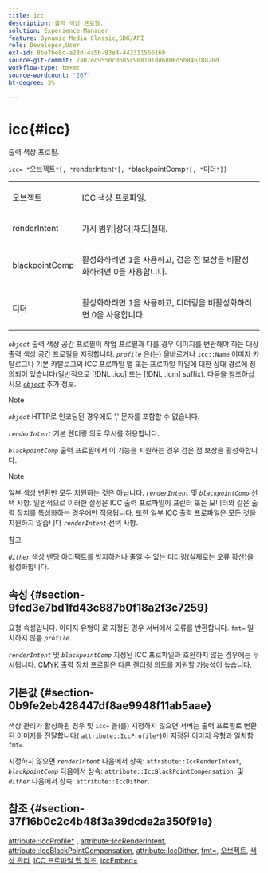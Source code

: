 ```yaml
---
title: icc
description: 출력 색상 프로필.
solution: Experience Manager
feature: Dynamic Media Classic,SDK/API
role: Developer,User
exl-id: 8be7be8c-a23d-4a5b-93e4-44231155616b
source-git-commit: 7a07ec9550c0685c908191dd6806d5b84678820d
workflow-type: tm+mt
source-wordcount: '267'
ht-degree: 3%

---
```


# icc{#icc}

출력 색상 프로필.

`icc= *`오브젝트`*[, *`renderIntent`*[, *`blackpointComp`*[, *`디더`*]]`

<table id="simpletable_AC20916999004CDCBBB9888B3A8FB0A7"> 
 <tr class="strow"> 
  <td class="stentry"> <p><span class="codeph"> <span class="varname"> 오브젝트</span> </span> </p></td> 
  <td class="stentry"> <p>ICC 색상 프로파일. </p></td> 
 </tr> 
 <tr class="strow"> 
  <td class="stentry"> <p><span class="codeph"> <span class="varname"> renderIntent</span></span> </p></td> 
  <td class="stentry"> <p><span class="codeph"> 가시 범위|상대|채도|절대</span>. </p></td> 
 </tr> 
 <tr class="strow"> 
  <td class="stentry"> <p><span class="codeph"> <span class="varname"> blackpointComp</span></span> </p></td> 
  <td class="stentry"> <p>활성화하려면 1을 사용하고, 검은 점 보상을 비활성화하려면 0을 사용합니다. </p></td> 
 </tr> 
 <tr class="strow"> 
  <td class="stentry"> <p><span class="codeph"> <span class="varname"> 디더</span></span> </p></td> 
  <td class="stentry"> <p>활성화하려면 1을 사용하고, 디더링을 비활성화하려면 0을 사용합니다. </p></td> 
 </tr> 
</table>

*`object`* 출력 색상 공간 프로필이 작업 프로필과 다를 경우 이미지를 변환해야 하는 대상 출력 색상 공간 프로필을 지정합니다. *`profile`* 은(는) 올바르거나 `icc::Name` 이미지 카탈로그나 기본 카탈로그의 ICC 프로파일 맵 또는 프로파일 파일에 대한 상대 경로에 정의되어 있습니다(일반적으로 [!DNL .icc] 또는 [!DNL .icm] suffix). 다음을 참조하십시오 [*`object`*](../../../../../is-api/http-ref/image-serving-api-ref/c-http-protocol-reference/c-data-types/r-object.md#reference-2591bd24548d462782c68d138ef795a0) 추가 정보.

>[!NOTE]
>
>*`object`* HTTP로 인코딩된 경우에도 &#39;,&#39; 문자를 포함할 수 없습니다.

*`renderIntent`* 기본 렌더링 의도 무시를 허용합니다.

*`blackpointComp`* 출력 프로필에서 이 기능을 지원하는 경우 검은 점 보상을 활성화합니다.

>[!NOTE]
>
>일부 색상 변환만 모두 지원하는 것은 아닙니다. *`renderIntent`* 및 *`blackpointComp`* 선택 사항. 일반적으로 이러한 설정은 ICC 출력 프로파일이 프린터 또는 모니터와 같은 출력 장치를 특성화하는 경우에만 적용됩니다. 또한 일부 ICC 출력 프로파일은 모든 것을 지원하지 않습니다 *`renderIntent`* 선택 사항.

참고

*`dither`* 색상 밴딩 아티팩트를 방지하거나 줄일 수 있는 디더링(실제로는 오류 확산)을 활성화합니다.

## 속성 {#section-9fcd3e7bd1fd43c887b0f18a2f3c7259}

요청 속성입니다. 이미지 유형이 로 지정된 경우 서버에서 오류를 반환합니다. `fmt=` 일치하지 않음 *`profile`*.

*`renderIntent`* 및 *`blackpointComp`* 지정된 ICC 프로파일과 호환하지 않는 경우에는 무시됩니다. CMYK 출력 장치 프로필은 다른 렌더링 의도를 지원할 가능성이 높습니다.

## 기본값 {#section-0b9fe2eb428447df8ae9948f11ab5aae}

색상 관리가 활성화된 경우 및 `icc=` 을(를) 지정하지 않으면 서버는 출력 프로필로 변환된 이미지를 전달합니다( `attribute::IccProfile*`)이 지정된 이미지 유형과 일치함 `fmt=`.

지정하지 않으면 *`renderIntent`* 다음에서 상속: `attribute::IccRenderIntent`, *`blackpointComp`* 다음에서 상속: `attribute::IccBlackPointCompensation`, 및 *`dither`* 다음에서 상속: `attribute::IccDither`.

## 참조 {#section-37f16b0c2c4b48f3a39dcde2a350f91e}

[attribute::IccProfile*](../../../../../is-api/image-catalog/image-serving-api-ref/c-image-catalog-reference/c-attributes-reference/r-iccprofilecmyk.md#reference-db89f9dac33e447cadb359ec1ba27ee0) , [attribute::IccRenderIntent](../../../../../is-api/image-catalog/image-serving-api-ref/c-image-catalog-reference/c-attributes-reference/r-iccrenderintent.md#reference-012f207f28bd4406a5368d23ed95a51f), [attribute::IccBlackPointCompensation](../../../../../is-api/image-catalog/image-serving-api-ref/c-image-catalog-reference/c-attributes-reference/r-iccblackpointcompensation.md#reference-357626375ee140d1807f0c05171c733f), [attribute::IccDither](../../../../../is-api/image-catalog/image-serving-api-ref/c-image-catalog-reference/c-attributes-reference/r-iccdither.md#reference-914d0d0567364246b4016d45c0ada85b), [fmt=](../../../../../is-api/http-ref/image-serving-api-ref/c-http-protocol-reference/c-command-reference/r-is-http-fmt.md#reference-cdf10043423b45ba9fe15157fb3ae37a), [오브젝트](../../../../../is-api/http-ref/image-serving-api-ref/c-http-protocol-reference/c-data-types/r-object.md#reference-2591bd24548d462782c68d138ef795a0), [색상 관리](../../../../../is-api/http-ref/image-serving-api-ref/c-http-protocol-reference/c-syntax-and-features/r-color-management.md#reference-c7e4a72d589145189f7e4bcb6b4544d7), [ICC 프로파일 맵 참조](../../../../../is-api/image-catalog/image-serving-api-ref/c-image-catalog-reference/c-icc-profile-map-reference/c-icc-profile-map-reference.md#concept-57b9148ce55249cd825cb7ee19ed057c), [iccEmbed=](../../../../../is-api/http-ref/image-serving-api-ref/c-http-protocol-reference/c-command-reference/r-iccembed.md#reference-e3b774fb322046a2a6dde3a7bab5583e)
